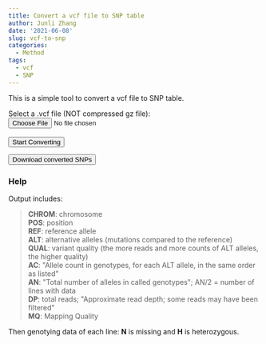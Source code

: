 ```yaml
---
title: Convert a vcf file to SNP table
author: Junli Zhang
date: '2021-06-08'
slug: vcf-to-snp
categories:
  - Method
tags:
  - vcf
  - SNP
---
```


This is a simple tool to convert a vcf file to SNP table. 

<label for="infile">Select a .vcf file (NOT compressed gz file)</label>:<br>
<input type="file" id="infile"><br><br>
<input type="button" id="start" value="Start Converting">

<button id="download-btn" onclick="download()">Download converted SNPs</button><br>
<output id="output" style="display:none"></output>

<script src="/libs/FileSaver.min.js"></script>
<script src="/libs/vcf2snp.js"></script>

### Help
Output includes:

> **CHROM**: chromosome  
> **POS**: position  
> **REF**: reference allele  
> **ALT**: alternative alleles (mutations compared to the reference)  
> **QUAL**: variant quality (the more reads and more counts of ALT alleles, the higher quality)  
> **AC**: "Allele count in genotypes, for each ALT allele, in the same order as listed"  
> **AN**: "Total number of alleles in called genotypes"; AN/2 = number of lines with data  
> **DP**: total reads; "Approximate read depth; some reads may have been filtered"  
> **MQ**: Mapping Quality

Then genotying data of each line: **N** is missing and **H** is heterozygous.